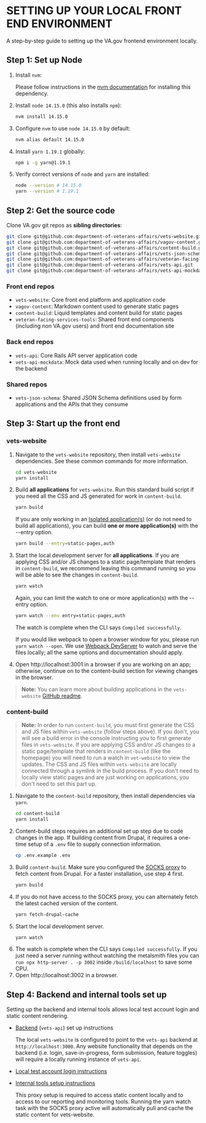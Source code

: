 # SETTING UP YOUR LOCAL FRONT END ENVIRONMENT
A step-by-step guide to setting up the VA.gov frontend environment locally.
## Step 1: Set up Node
1. Install `nvm`:

   Please follow instructions in the [nvm documentation](https://github.com/nvm-sh/nvm#installing-and-updating) for installing this dependency.
2. Install `node 14.15.0` (this also installs `npm`):
   ```bash
   nvm install 14.15.0
   ```
3. Configure `nvm` to use `node 14.15.0` by default:
   ```bash
   nvm alias default 14.15.0
   ```
4. Install `yarn 1.19.1` globally:
   ```bash
   npm i -g yarn@1.19.1
   ```
5. Verify correct versions of `node` and `yarn` are installed:
   ```bash
   node --version # 14.15.0
   yarn --version # 1.19.1
   ```
## Step 2: Get the source code
Clone VA.gov git repos as **sibling directories**:
```bash
git clone git@github.com:department-of-veterans-affairs/vets-website.git
git clone git@github.com:department-of-veterans-affairs/vagov-content.git
git clone git@github.com:department-of-veterans-affairs/content-build.git
git clone git@github.com:department-of-veterans-affairs/vets-json-schema.git
git clone git@github.com:department-of-veterans-affairs/veteran-facing-services-tools.git
git clone git@github.com:department-of-veterans-affairs/vets-api.git
git clone git@github.com:department-of-veterans-affairs/vets-api-mockdata.git
```
### Front end repos
- `vets-website`: Core front end platform and application code
- `vagov-content`: Markdown content used to generate static pages
- `content-build`: Liquid templates and content build for static pages
- `veteran-facing-services-tools`: Shared front end components (including non VA.gov users) and front end documentation site
### Back end repos
- `vets-api`: Core Rails API server application code
- `vets-api-mockdata`: Mock data used when running locally and on dev for the backend
### Shared repos
- `vets-json-schema`: Shared JSON Schema definitions used by form applications and the APIs that they consume
## Step 3: Start up the front end
### vets-website
1. Navigate to the `vets-website` repository, then install `vets-website` dependencies. See these common commands for more information.
   ```bash
   cd vets-website
   yarn install
   ```
2. Build **all applications** for `vets-website`. Run this standard build script if you need all the CSS and JS generated for work in `content-build`.
   ```bash
   yarn build
   ```

   If you are only working in an [Isolated application(s)](https://depo-platform-documentation.scrollhelp.site/developer-docs/isolated-application-builds) (or do not need to build all applications), you can build **one or more application(s)** with the --entry option.
   ```bash
   yarn build --entry=static-pages,auth
   ```
3. Start the local development server for **all applications**. If you are applying CSS and/or JS changes to a static page/template that renders in `content-build`, we recommend leaving this command running so you will be able to see the changes in `content-build`.
   ```bash
   yarn watch
   ```
   Again, you can limit the watch to one or more application(s) with the --entry option.
   ```bash
   yarn watch --env entry=static-pages,auth
   ```
   The watch is complete when the CLI says `Compiled successfully`.

   If you would like webpack to open a browser window for you, please run `yarn watch --open`. We use [Webpack DevServer](https://webpack.js.org/configuration/dev-server/) to watch and serve the files locally; all the same options and documentation should apply.
4. Open http://localhost:3001 in a browser if you are working on an app; otherwise, continue on to the content-build section for viewing changes in the browser.
> **Note:** You can learn more about building applications in the `vets-website` [GitHub readme](https://github.com/department-of-veterans-affairs/vets-website/blob/main/README.md#building-applications).
### content-build
> **Note:** In order to run `content-build`, you must first generate the CSS and JS files within `vets-website` (follow steps above). If you don't, you will see a build error in the console instructing you to first generate files in `vets-website`. If you are applying CSS and/or JS changes to a static page/template that renders in `content-build` (like the homepage) you will need to run a watch in `vet-website` to view the updates. The CSS and JS files within `vets-website` are locally connected through a symlink in the build process.
If you don't need to locally view static pages and are just working on applications, you don't need to set this part up.
1. Navigate to the `content-build` repository, then install dependencies via `yarn`.
   ```bash
   cd content-build
   yarn install
   ```
2. Content-build steps requires an additional set up step due to code changes in the app. If building content from Drupal, it requires a one-time setup of a `.env` file to supply connection information.
   ```bash
   cp .env.example .env
   ```
3. Build `content-build`. Make sure you configured the [SOCKS proxy](https://depo-platform-documentation.scrollhelp.site/getting-started/accessing-internal-tools-via-socks-proxy) to fetch content from Drupal. For a faster installation, use step 4 first.
   ```bash
   yarn build
   ```
4. If you do not have access to the SOCKS proxy, you can alternately fetch the latest cached version of the content.
   ```bash
   yarn fetch-drupal-cache
   ```
5. Start the local development server.
   ```bash
   yarn watch
   ```
6. The watch is complete when the CLI says `Compiled successfully`. If you just need a server running without watching the metalsmith files you can `run npx http-server . -p 3002` inside `/build/localhost` to save some CPU.
7. Open http://localhost:3002 in a browser.
## Step 4: Backend and internal tools set up
Setting up the backend and internal tools allows local test account login and static content rendering.
- [Backend](https://github.com/department-of-veterans-affairs/vets-api) (`vets-api`) set up instructions

  The local `vets-website` is configured to point to the `vets-api` backend at `http://localhost:3000`. Any website functionality that depends on the backend (i.e. login, save-in-progress, form submission, feature toggles) will require a locally running instance of `vets-api`.

- [Local test account login instructions](https://github.com/department-of-veterans-affairs/va.gov-team-sensitive/blob/master/Administrative/accessing-staging.md)

- [Internal tools setup instructions](https://depo-platform-documentation.scrollhelp.site/getting-started/Internal-tools-access-via-SOCKS-proxy.1821081710.html)

  This proxy setup is required to access static content locally and to access to our reporting and monitoring tools. Running the yarn watch task with the SOCKS proxy active will automatically pull and cache the static content for vets-website.
